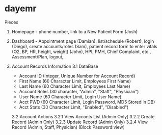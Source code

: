 # dayemr

Pieces

1. Homepage - phone number, link to a New Patient Form (Josh)
2. Dashboard - Appointment page (Damian), list/schedule (Robert), login (Diego), create accounts/roles (Sam), patient record form to enter vitals (O2, BP, HR, height, weight) (John), HPI, PMH, Chief Complaint, etc., Assessment/Plan, logout,

3. Account Records Information
   3.1 DataBase

   - Account ID (Integer, Unique Number for Account Record)
   - First Name (60 Character Limit, Employees First Name)
   - Last Name (60 Character Limit, Employees Last Name)
   - Account Roles (30 character, "Admin", "Staff", "Physician")
   - User Name (60 Character Limit, Login User Name)
   - Acct PWD (60 Character Limit, Login Password, MD5 Stored in DB)
   - Acct Stats (30 Character Limit, "Enabled", "Disabled")

   3.2 Account Actions
   3.2.1 View Acconts List (Admin Only)
   3.2.2 Create Record (Admin Only)
   3.2.3 Update Record (Admin Only)
   3.2.4 View Record (Admin, Staff, Physician) (Block Password view)
